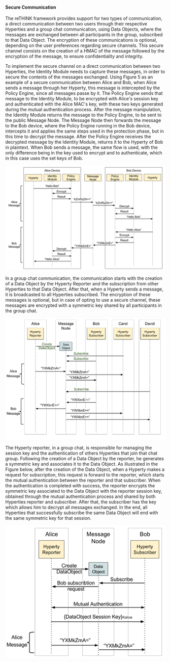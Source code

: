 #### Secure Communication

The reTHINK framework provides support for two types of communication, a direct communication between two users through their respective Hyperties and a group chat communication, using Data Objects, where the messages are exchanged between all participants in the group, subscribed to that Data Object. The encryption of these communications is optional, depending on the user preferences regarding secure channels. This secure channel consists on the creation of a HMAC of the message followed by the encryption of the message, to ensure confidentiality and integrity.

 To implement the secure channel on a direct communication between two Hyperties, the Identity Module needs to capture these messages, in order to secure the contents of the messages exchanged. Using Figure 5 as an example of a secure communication between Alice and Bob, when Alice sends a message through her Hyperty, this message is intercepted by the Policy Engine, since all messages passe by it. The Policy Engine sends that message to the Identity Module, to be encrypted with Alice's session key and authenticated with the Alice MAC's key, with these two keys generated during the mutual authentication process. After the message manipulation, the Identity Module returns the message to the Policy Engine, to be sent to the public Message Node. The Message Node then forwards the message to the Bob device, where the Policy Engine running in the Bob device, intercepts it and applies the same steps used in the protection phase, but in this time to decrypt the message. After the Policy Engine receives the decrypted message by the Identity Module, returns it to the Hyperty of Bob in plaintext. When Bob sends a message, the same flow is used, with the only difference being in the key used to encrypt and to authenticate, which in this case uses the set keys of Bob.

![Hyperty to Hyperty communication](hyperty_encryption.png)

In a group chat communication, the communication starts with the creation of a Data Object by the Hyperty Reporter and the subscription from other Hyperties to that Data Object. After that, when a Hyperty sends a message, it is broadcasted to all Hyperties subscribed. The encryption of these messages is optional, but in case of opting to use a secure channel, these messages are encrypted with a symmetric key shared by all participants in the group chat.

![Group chat communication](group_chat.png)

The Hyperty reporter, in a group chat, is responsible for managing the session key and the authentication of others Hyperties that join that chat group. Following the creation of a Data Object by the reporter, he generates a symmetric key and associates it to the Data Object. As illustrated in the Figure below, after the creation of the Data Object, when a Hyperty makes a request for subscription, this request is forward to the reporter, which starts the mutual authentication between the reporter and that subscriber. When the authentication is completed with success, the reporter encrypts the symmetric key associated to the Data Object with the reporter session key, obtained through the mutual authentication process and shared by both Hyperties reporter and subscriber. After that, the subscriber has the key which allows him to decrypt all messages exchanged. In the end, all Hyperties that successfully subscribe the same Data Object will end with the same symmetric key for that session.

![Hyperty subscription flow](subscribe.png)
